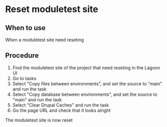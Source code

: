 # Reset moduletest site

## When to use

When a moduletest site need reseting

## Procedure

1. Find the moduletest site of the project that need reseting in the Lagoon UI
2. Go to tasks
3. Select "Copy files between environments", and set the source
  to "main" and run the task
4. Select "Copy database between environments", and set the source
  to "main" and run the task
5. Select "Clear Drupal Caches" and run the task
6. Go the page URL and check that it looks alright

The moduletest site is now reset
